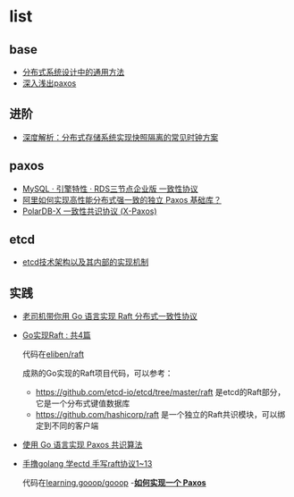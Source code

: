 # list
## base
- [分布式系统设计中的通用方法](https://zhuanlan.zhihu.com/p/498068994)
- [深入浅出paxos](https://rebootcat.com/2020/12/05/paxos/)

## 进阶
- [深度解析：分布式存储系统实现快照隔离的常见时钟方案](https://www.tuicool.com/articles/eEJB7rI)

## paxos
- [MySQL · 引擎特性 · RDS三节点企业版 一致性协议](http://mysql.taobao.org/monthly/2019/11/06/)
- [阿里如何实现高性能分布式强一致的独立 Paxos 基础库？](https://mp.weixin.qq.com/s?__biz=MjM5MDE0Mjc4MA==&mid=2650997287&idx=1&sn=4b3ef76bb90c2e28e259802866dc934e)
- [PolarDB-X 一致性共识协议 (X-Paxos)](https://developer.aliyun.com/article/781308)

## etcd
- [etcd技术架构以及其内部的实现机制](https://zhuanlan.zhihu.com/p/566090538)

## 实践
- [老司机带你用 Go 语言实现 Raft 分布式一致性协议](https://happyer.github.io/2017/02/06/2017-02-06-raft/)
- [Go实现Raft : 共4篇](https://mp.weixin.qq.com/s?__biz=Mzg5NDYxNTYyMw==&mid=2247487619&idx=1&sn=af6ad71ff4fb3663b437e30f8deb07e4&source=41#wechat_redirect)

	代码在[eliben/raft](https://github.com/eliben/raft)

	成熟的Go实现的Raft项目代码，可以参考：
	- https://github.com/etcd-io/etcd/tree/master/raft 是etcd的Raft部分，它是一个分布式键值数据库
	- https://github.com/hashicorp/raft 是一个独立的Raft共识模块，可以绑定到不同的客户端
- [使用 Go 语言实现 Paxos 共识算法](https://github.com/tangwz/DistSysDeepDive)
- [手撸golang 学ectd 手写raft协议1~13](https://www.jianshu.com/u/4e1316a61bd2)

	代码在[learning.gooop/gooop](https://gitee.com/ioly/learning.gooop/tree/master/gooop/etcd/raft)
-[**如何实现一个 Paxos**](https://www.tuicool.com/articles/QRbiQzv)
